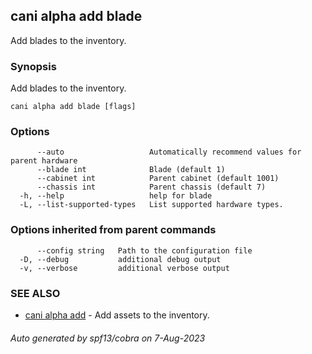 ## cani alpha add blade

Add blades to the inventory.

### Synopsis

Add blades to the inventory.

```
cani alpha add blade [flags]
```

### Options

```
      --auto                   Automatically recommend values for parent hardware
      --blade int              Blade (default 1)
      --cabinet int            Parent cabinet (default 1001)
      --chassis int            Parent chassis (default 7)
  -h, --help                   help for blade
  -L, --list-supported-types   List supported hardware types.
```

### Options inherited from parent commands

```
      --config string   Path to the configuration file
  -D, --debug           additional debug output
  -v, --verbose         additional verbose output
```

### SEE ALSO

* [cani alpha add](cani_alpha_add.md)	 - Add assets to the inventory.

###### Auto generated by spf13/cobra on 7-Aug-2023
